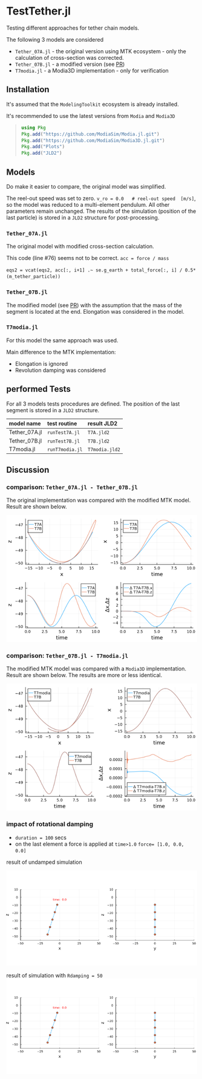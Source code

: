 # TestTether.jl


Testing different approaches for tether chain models.

The following 3 models are considered

* `Tether_07A.jl` - the original version using MTK ecosystem - only the calculation of cross-section was corrected.
* `Tether_07B.jl` - a modified version (see [PR](https://github.com/ufechner7/Tethers.jl/pull/5))
* `T7modia.jl` - a Modia3D implementation - only for verification


## Installation

It's assumed that the `ModelingToolkit` ecosystem is already installed.

It's recommended to use the latest versions from `Modia` and `Modia3D`

> ```julia
>using Pkg
>Pkg.add("https://github.com/ModiaSim/Modia.jl.git")
>Pkg.add("https://github.com/ModiaSim/Modia3D.jl.git")
>Pkg.add("Plots")
>Pkg.add("JLD2")
>```

## Models
Do make it easier to compare, the original model was simplified.

The reel-out speed was set to zero. `v_ro = 0.0   # reel-out speed  [m/s]`, so the model was reduced to a multi-element pendulum. All other parameters remain unchanged. The results of the simulation (position of the last particle) is stored in a `JLD2` structure for post-processing.

### `Tether_07A.jl`

The original model with modified cross-section calculation.

This code (line #76) seems not to be correct.   `acc = force / mass`

`eqs2 = vcat(eqs2, acc[:, i+1] .~ se.g_earth + total_force[:, i] / 0.5*(m_tether_particle))`

### `Tether_07B.jl`

The modified model (see [PR](https://github.com/ufechner7/Tethers.jl/pull/5)) with the assumption that the mass of the segment is located at the end. Elongation was considered in the model.

### `T7modia.jl`

For this model the same approach was used.

Main difference to the MTK implementation:

* Elongation is ignored
* Revolution damping was considered



## performed Tests

For all 3 models tests procedures are defined. The position of the last segment is stored in a `JLD2` structure.

| model name | test routine| result JLD2|
|:----|:----|:---|
| Tether_07A.jl | `runTest7A.jl` | `T7A.jld2` |
| Tether_07B.jl | `runTest7B.jl` | `T7B.jld2` |
| T7modia.jl | `runT7modia.jl` | `T7modia.jld2` |


## Discussion

### comparison: `Tether_07A.jl - Tether_07B.jl`

The original implementation was compared with the modified MTK model. Result are shown below.

![comp7A7B](tests/7A7B.png)

### comparison: `Tether_07B.jl - T7modia.jl`

The modified MTK model was compared with a `Modia3D` implementation. Result are shown below. The results are more or less identical.

![comp7B7modia](tests/7B7modia.png)


### impact of rotational damping

* `duration = 100` secs
* on the last element a force is applied at `time>1.0`  `force= [1.0, 0.0, 0.0]`

result of undamped simulation

![damp0](tests/D0.gif)


result of simulation  with `Rdamping = 50`
![damp50](tests/D0.gif)



